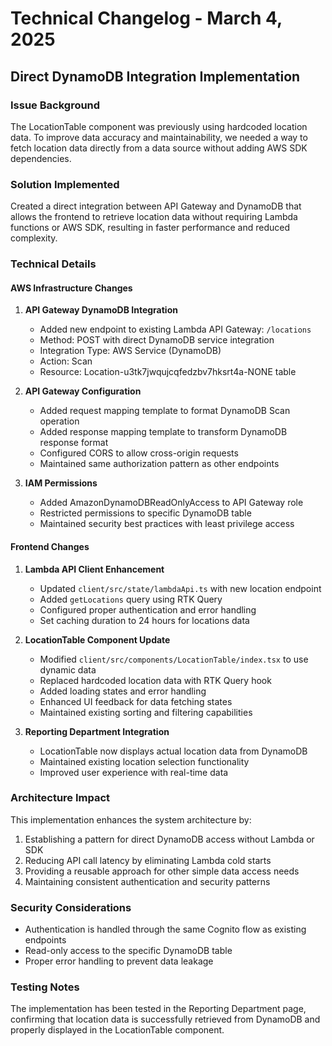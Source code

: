 # Technical Changelog - March 4, 2025

## Direct DynamoDB Integration Implementation

### Issue Background
The LocationTable component was previously using hardcoded location data. To improve data accuracy and maintainability, we needed a way to fetch location data directly from a data source without adding AWS SDK dependencies.

### Solution Implemented
Created a direct integration between API Gateway and DynamoDB that allows the frontend to retrieve location data without requiring Lambda functions or AWS SDK, resulting in faster performance and reduced complexity.

### Technical Details

#### AWS Infrastructure Changes
1. **API Gateway DynamoDB Integration**
   - Added new endpoint to existing Lambda API Gateway: `/locations`
   - Method: POST with direct DynamoDB service integration
   - Integration Type: AWS Service (DynamoDB)
   - Action: Scan
   - Resource: Location-u3tk7jwqujcqfedzbv7hksrt4a-NONE table

2. **API Gateway Configuration**
   - Added request mapping template to format DynamoDB Scan operation
   - Added response mapping template to transform DynamoDB response format
   - Configured CORS to allow cross-origin requests
   - Maintained same authorization pattern as other endpoints

3. **IAM Permissions**
   - Added AmazonDynamoDBReadOnlyAccess to API Gateway role
   - Restricted permissions to specific DynamoDB table
   - Maintained security best practices with least privilege access

#### Frontend Changes
1. **Lambda API Client Enhancement**
   - Updated `client/src/state/lambdaApi.ts` with new location endpoint
   - Added `getLocations` query using RTK Query
   - Configured proper authentication and error handling
   - Set caching duration to 24 hours for locations data

2. **LocationTable Component Update**
   - Modified `client/src/components/LocationTable/index.tsx` to use dynamic data
   - Replaced hardcoded location data with RTK Query hook
   - Added loading states and error handling
   - Enhanced UI feedback for data fetching states
   - Maintained existing sorting and filtering capabilities

3. **Reporting Department Integration**
   - LocationTable now displays actual location data from DynamoDB
   - Maintained existing location selection functionality
   - Improved user experience with real-time data

### Architecture Impact
This implementation enhances the system architecture by:
1. Establishing a pattern for direct DynamoDB access without Lambda or SDK
2. Reducing API call latency by eliminating Lambda cold starts
3. Providing a reusable approach for other simple data access needs
4. Maintaining consistent authentication and security patterns

### Security Considerations
- Authentication is handled through the same Cognito flow as existing endpoints
- Read-only access to the specific DynamoDB table
- Proper error handling to prevent data leakage

### Testing Notes
The implementation has been tested in the Reporting Department page, confirming that location data is successfully retrieved from DynamoDB and properly displayed in the LocationTable component.